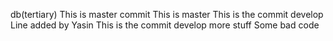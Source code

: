 db(tertiary)
This is master commit
This is master
This is the commit develop
Line added by Yasin
This is the commit develop
more stuff
Some bad code

